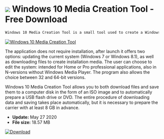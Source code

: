 # ![](https://cdn.softexe.net/static/icon/win.gif) Windows 10 Media Creation Tool  - Free Download

```sh
Windows 10 Media Creation Tool is a small tool used to create a Windows 10 installation image. Thanks to it, we will update your current system to the latest version, as well as create a DVD or USB storage with the installer. The whole is very easy to use and automated.
```
[![Windows 10 Media Creation Tool](https://gallery.dpcdn.pl/imgc/Tools/60412/g_-_420x350_1.5_-_x20150729110112_0.png)](https://softexe.net/win/system/other/windows-10-media-creation-tool:aggg.html)

The application does not require installation, after launch it offers two options: updating the current system (Windows 7 or Windows 8.1), as well as downloading files to create installation media. The user can choose to edit the system: intended for Home or Pro professional applications, also in N-versions without Windows Media Player. The program also allows the choice between 32 and 64-bit versions.
 
 Windows 10 Media Creation Tool allows you to both download files and save them to a computer disk in the form of an ISO image and to automatically prepare a USB flash drive or DVD. The entire procedure of downloading data and saving takes place automatically, but it is necessary to prepare the carrier with at least 8 GB in advance.


- **Update:** May 27 2020
- **File size:** 18.57 MB

[![Download](https://cdn.softexe.net/static/img/download.png)](https://softexe.net/win/system/other/windows-10-media-creation-tool:aggg.html)

